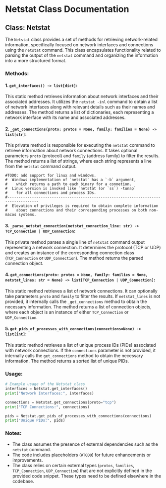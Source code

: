 # Netstat Class Documentation

## Class: Netstat

The `Netstat` class provides a set of methods for retrieving network-related information, specifically focused on network interfaces and connections using the `netstat` command. This class encapsulates functionality related to parsing the output of the `netstat` command and organizing the information into a more structured format.

### Methods:

#### 1. `get_interfaces() -> list[dict]`:

This static method retrieves information about network interfaces and their associated addresses. It utilizes the `netstat -inl` command to obtain a list of network interfaces along with relevant details such as their names and addresses. The method returns a list of dictionaries, each representing a network interface with its name and associated addresses.

#### 2. `_get_connections(proto: protos = None, family: families = None) -> list[str]`:

This private method is responsible for executing the `netstat` command to retrieve information about network connections. It takes optional parameters `proto` (protocol) and `family` (address family) to filter the results. The method returns a list of strings, where each string represents a line from the `netstat` command output.
```
#TODO: add support for linux and windows.
#  Windows implementation of `netstat` has a `-b` argument,
#    which returns a path to each binary for a connetion.
#  Linux version is invoked like `netstat (or `ss`) -tunap`
#    for all connections and process IDs.
#------------------------------------------------------------------------------------
#  Elevation of privileges is required to obtain complete information
#    about connections and their corresponding processes on both non-macos systems.
```

#### 3. `_parse_netstat_connection(netstat_connection_line: str) -> TCP_Connection | UDP_Connection`:

This private method parses a single line of `netstat` command output representing a network connection. It determines the protocol (TCP or UDP) and creates an instance of the corresponding connection class (`TCP_Connection` or `UDP_Connection`). The method returns the parsed connection object.

#### 4. `get_connections(proto: protos = None, family: families = None, netstat_lines: str = None) -> list[TCP_Connection | UDP_Connection]`:

This static method retrieves a list of network connections. It can optionally take parameters `proto` and `family` to filter the results. If `netstat_lines` is not provided, it internally calls the `_get_connections` method to obtain the necessary information. The method returns a list of connection objects, where each object is an instance of either `TCP_Connection` or `UDP_Connection`.

#### 5. `get_pids_of_processes_with_connections(connections=None) -> list[int]`:

This static method retrieves a list of unique process IDs (PIDs) associated with network connections. If the `connections` parameter is not provided, it internally calls the `get_connections` method to obtain the necessary information. The method returns a sorted list of unique PIDs.

### Usage:

```python
# Example usage of the Netstat class
interfaces = Netstat.get_interfaces()
print("Network Interfaces:", interfaces)

connections = Netstat.get_connections(proto="tcp")
print("TCP Connections:", connections)

pids = Netstat.get_pids_of_processes_with_connections(connections)
print("Unique PIDs:", pids)
```

### Notes:

- The class assumes the presence of external dependencies such as the `netstat` command.
- The code includes placeholders (`#TODO`) for future enhancements or improvements.
- The class relies on certain external types (`protos`, `families`, `TCP_Connection`, `UDP_Connection`) that are not explicitly defined in the provided code snippet. These types need to be defined elsewhere in the codebase.